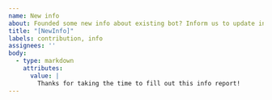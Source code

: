 ```yaml
---
name: New info
about: Founded some new info about existing bot? Inform us to update info.
title: "[NewInfo]"
labels: contribution, info
assignees: ''
body:
  - type: markdown
    attributes:
      value: |
        Thanks for taking the time to fill out this info report!
---
```


